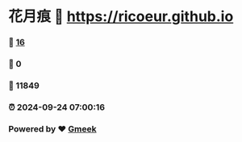 # 花月痕 :link: https://ricoeur.github.io 
### :page_facing_up: [16](https://ricoeur.github.io/tag.html) 
### :speech_balloon: 0 
### :hibiscus: 11849 
### :alarm_clock: 2024-09-24 07:00:16 
### Powered by :heart: [Gmeek](https://github.com/Meekdai/Gmeek)
